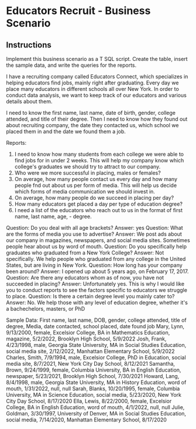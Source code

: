 # Educators Recruit - Business Scenario
## Instructions
Implement this business scenario as a T SQL script. Create the table, insert the sample data, and write the queries for the reports. 

I have a recruiting company called Educators Connect, which specializes in helping educators find jobs, mainly right after graduating. 
Every day we place many educators in different schools all over New York. 
In order to conduct data analysis, we want to keep track of our educators and various details about them. 

I need to know the first name, last name, date of birth, gender, college attended, and title of their degree. 
Then I need to know how they found out about recruiting company, the date they contacted us, which school we placed them in and the date we found them a job. 

Reports:
1. I need to know how many students from each college we were able to find jobs for in under 2 weeks. 
    This will help my company know which college's graduates we should try to attract to our company.
2. Who were we more successful in placing, males or females?
3. On average, how many people contact us every day and how many people fnd out about us per form of media. 
    This will help us decide which forms of media communication we should invest in.
4. On average, how many people do we succeed in placing per day?
5. How many educators get placed a day per type of education degree?
6. I need a list of the educators who reach out to us in the format of first name, last name, age, - degree.

Question: Do you deal with all age brackets?
Answer: yes
Question: What are the forms of media you use to advertise?
Answer: We post ads about our company in magazines, newspapers, and social media sites. Sometimes people hear about us by word of mouth.
Question: Do you specifically help graduates who graduated from a New York College?
Answer: Not specifically. We help people who graduated from any college in the United States, but are living in New York. 
Question: How long has your company been around?
Answer: I opened up about 5 years ago, on February 17, 2017.
Question: Are there any educators whom as of now, you have not succeeded in placing?
Answer: Unfortunately yes. This is why I would like you to conduct reports to see the factors specific to educators we struggle to place.
Question: Is there a certain degree level you mainly cater to?
Answer: No. We help those with any level of education degree, whether it's a bachechelors, masters, or PhD

Sample Data:
First name, last name, DOB, gender, college attended, title of degree, Media, date contacted, school placed, date found job
Mary, Lynn, 9/13/2000, female, Excelsior College, BA in Mathematics Education, magazine, 5/2/2022, Brooklyn High School, 5/9/2022
Josh, Frank, 4/23/1998, male, Georgia State University, MA in Social Studies Education, social media site, 2/12/2022, Manhattan Elementary School, 5/9/2022
Charles, Smith, 7/9/1994, male, Excelsior College, PhD in Education, social media site, 8/7/2021, New York City Day School, 8/12/2021
Samantha, Brown, 9/24/1999, female, Columbia University, BA in English Education, newspaper, 5/23/2021, Brooklyn High School, 7/30/2021
Howard, Lang, 8/4/1998, male, Georgia State University, MA in History Education, word of mouth, 1/31/2022, null, null
Sarah, Blanks, 10/20/1995, female, Columbia University, MA in Science Education, social media, 5/23/2020, New York City Day School, 8/17/2020
Ella, Lewis, 8/22/2000, female, Excelsior College, BA in English Education, word of mouth, 4/1/2022, null, null
Julie, Goldman, 3/30/1997, University of Denver, MA in Social Studies Education, social media, 7/14/2020, Manhattan Elementary School, 8/17/2020

